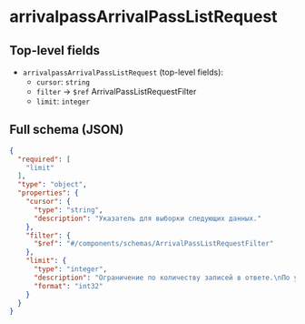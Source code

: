 # arrivalpassArrivalPassListRequest

## Top-level fields
- `arrivalpassArrivalPassListRequest` (top-level fields):
  - `cursor`: `string`
  - `filter` → `$ref` ArrivalPassListRequestFilter
  - `limit`: `integer`

## Full schema (JSON)
```json
{
  "required": [
    "limit"
  ],
  "type": "object",
  "properties": {
    "cursor": {
      "type": "string",
      "description": "Указатель для выборки следующих данных."
    },
    "filter": {
      "$ref": "#/components/schemas/ArrivalPassListRequestFilter"
    },
    "limit": {
      "type": "integer",
      "description": "Ограничение по количеству записей в ответе.\nПо умолчанию — 1000. Максимум — 1000.\n",
      "format": "int32"
    }
  }
}
```
